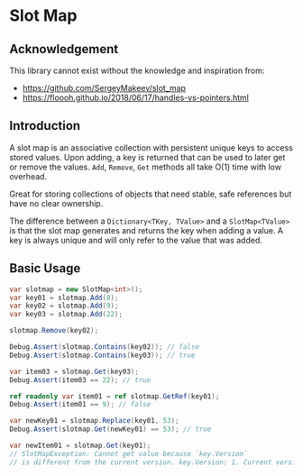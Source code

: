 # Slot Map

## Acknowledgement

This library cannot exist without the knowledge and inspiration from:

- https://github.com/SergeyMakeev/slot_map
- https://floooh.github.io/2018/06/17/handles-vs-pointers.html

## Introduction

A slot map is an associative collection with persistent unique keys to access stored values. Upon adding, a key is returned that can be used to later get or remove the values. `Add`, `Remove`, `Get` methods all take O(1) time with low overhead.

Great for storing collections of objects that need stable, safe references but have no clear ownership.

The difference between a `Dictionary<TKey, TValue>` and a `SlotMap<TValue>` is that the slot map generates and returns the key when adding a value. A key is always unique and will only refer to the value that was added.

## Basic Usage

```cs
var slotmap = new SlotMap<int>();
var key01 = slotmap.Add(8);
var key02 = slotmap.Add(9);
var key03 = slotmap.Add(22);

slotmap.Remove(key02);

Debug.Assert(slotmap.Contains(key02)); // false
Debug.Assert(slotmap.Contains(key03)); // true

var item03 = slotmap.Get(key03);
Debug.Assert(item03 == 22); // true

ref readonly var item01 = ref slotmap.GetRef(key01);
Debug.Assert(item01 == 9); // false

var newKey01 = slotmap.Replace(key01, 53);
Debug.Assert(slotmap.Get(newKey01) == 53); // true

var newItem01 = slotmap.Get(key01);
// SlotMapException: Cannot get value because `key.Version`
// is different from the current version. key.Version: 1. Current version: 2.
```
